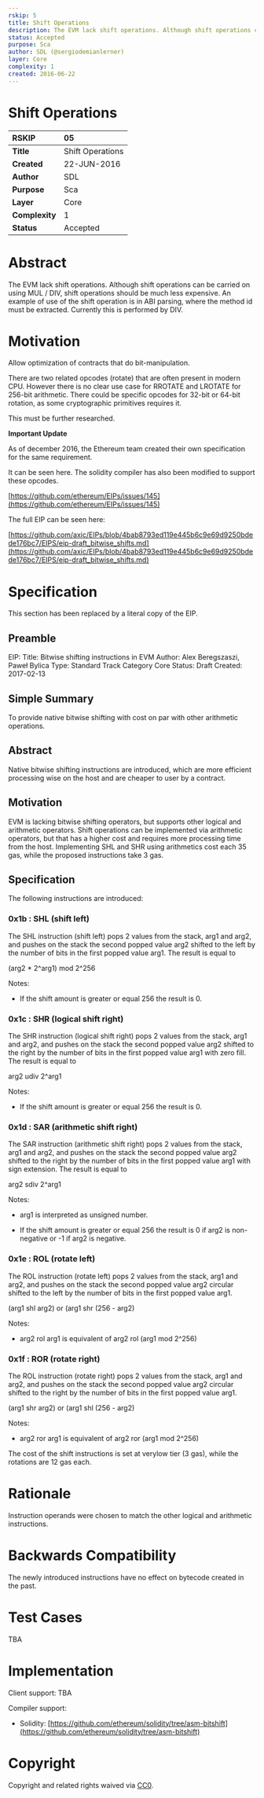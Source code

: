 ```yaml
---
rskip: 5
title: Shift Operations
description: The EVM lack shift operations. Although shift operations can be carried on using MUL / DIV, shift operations should be much less expensive.
status: Accepted
purpose: Sca
author: SDL (@sergiodemianlerner)
layer: Core
complexity: 1
created: 2016-06-22
---
```


# Shift Operations

|RSKIP          |05           |
| :------------ |:-------------|
|**Title**      |Shift Operations |
|**Created**    |22-JUN-2016 |
|**Author**     |SDL |
|**Purpose**    |Sca |
|**Layer**      |Core |
|**Complexity** |1 |
|**Status**     |Accepted |

# **Abstract**

The EVM lack shift operations. Although shift operations can be carried on using MUL / DIV, shift operations should be much less expensive. An example of use of the shift operation is in ABI parsing, where the method id must be extracted. Currently this is performed by DIV.

# **Motivation**

Allow optimization of contracts that do bit-manipulation.

There are two related opcodes (rotate) that are often present in modern CPU. However there is no clear use case for RROTATE and LROTATE for 256-bit arithmetic. There could be specific opcodes for 32-bit or 64-bit rotation, as some cryptographic primitives requires it.

This must be further researched.

**Important Update**

As of december 2016, the Ethereum team created their own specification for the same requirement.

It can be seen here. The solidity compiler has also been modified to support these opcodes.

[https://github.com/ethereum/EIPs/issues/145](https://github.com/ethereum/EIPs/issues/145)

The full EIP can be seen here:

[https://github.com/axic/EIPs/blob/4bab8793ed119e445b6c9e69d9250bdede176bc7/EIPS/eip-draft_bitwise_shifts.md](https://github.com/axic/EIPs/blob/4bab8793ed119e445b6c9e69d9250bdede176bc7/EIPS/eip-draft_bitwise_shifts.md)

# **Specification**

This section has been replaced by a literal copy of the EIP.

## **Preamble**

EIP: <to be assigned>
Title: Bitwise shifting instructions in EVM
Author: Alex Beregszaszi, Paweł Bylica
Type: Standard Track
Category Core
Status: Draft
Created: 2017-02-13

## **Simple Summary**

To provide native bitwise shifting with cost on par with other arithmetic operations.

## **Abstract**

Native bitwise shifting instructions are introduced, which are more efficient processing wise on the host and are cheaper to user by a contract.

## **Motivation**

EVM is lacking bitwise shifting operators, but supports other logical and arithmetic operators. Shift operations can be implemented via arithmetic operators, but that has a higher cost and requires more processing time from the host. Implementing SHL and SHR using arithmetics cost each 35 gas, while the proposed instructions take 3 gas.

## **Specification**

The following instructions are introduced:

### **0x1b** : **SHL** **(shift left)**

The SHL instruction (shift left) pops 2 values from the stack, arg1 and arg2, and pushes on the stack the second popped value arg2 shifted to the left by the number of bits in the first popped value arg1. The result is equal to

(arg2 * 2^arg1) mod 2^256

Notes:

* If the shift amount is greater or equal 256 the result is 0.

### **0x1c** : **SHR** **(logical shift right)**

The SHR instruction (logical shift right) pops 2 values from the stack, arg1 and arg2, and pushes on the stack the second popped value arg2 shifted to the right by the number of bits in the first popped value arg1 with zero fill. The result is equal to

arg2 udiv 2^arg1

Notes:

* If the shift amount is greater or equal 256 the result is 0.

### **0x1d** : **SAR** **(arithmetic shift right)**

The SAR instruction (arithmetic shift right) pops 2 values from the stack, arg1 and arg2, and pushes on the stack the second popped value arg2 shifted to the right by the number of bits in the first popped value arg1 with sign extension. The result is equal to

arg2 sdiv 2^arg1

Notes:

* arg1 is interpreted as unsigned number.

* If the shift amount is greater or equal 256 the result is 0 if arg2 is non-negative or -1 if arg2 is negative.

### **0x1e** : **ROL** **(rotate left)**

The ROL instruction (rotate left) pops 2 values from the stack, arg1 and arg2, and pushes on the stack the second popped value arg2 circular shifted to the left by the number of bits in the first popped value arg1.

(arg1 shl arg2) or (arg1 shr (256 - arg2)

Notes:

* arg2 rol arg1 is equivalent of arg2 rol (arg1 mod 2^256)

### **0x1f** : **ROR** **(rotate right)**

The ROL instruction (rotate right) pops 2 values from the stack, arg1 and arg2, and pushes on the stack the second popped value arg2 circular shifted to the right by the number of bits in the first popped value arg1.

(arg1 shr arg2) or (arg1 shl (256 - arg2)

Notes:

* arg2 ror arg1 is equivalent of arg2 ror (arg1 mod 2^256)

The cost of the shift instructions is set at verylow tier (3 gas), while the rotations are 12 gas each.

# **Rationale**

Instruction operands were chosen to match the other logical and arithmetic instructions.

# **Backwards Compatibility**

The newly introduced instructions have no effect on bytecode created in the past.

# **Test Cases**

TBA

# **Implementation**

Client support: TBA

Compiler support:

* Solidity: [https://github.com/ethereum/solidity/tree/asm-bitshift](https://github.com/ethereum/solidity/tree/asm-bitshift)

# **Copyright**

Copyright and related rights waived via [CC0](https://creativecommons.org/publicdomain/zero/1.0/).


